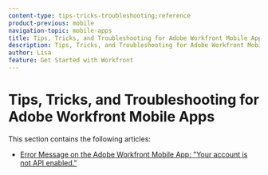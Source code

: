 ```yaml
---
content-type: tips-tricks-troubleshooting;reference
product-previous: mobile
navigation-topic: mobile-apps
title: Tips, Tricks, and Troubleshooting for Adobe Workfront Mobile Apps
description: Tips, Tricks, and Troubleshooting for Adobe Workfront Mobile Apps
author: Lisa
feature: Get Started with Workfront
---
```


# Tips, Tricks, and Troubleshooting for Adobe Workfront Mobile Apps

This section contains the following articles:

* [Error Message on the Adobe Workfront Mobile App: "Your account is not API enabled."](../../../workfront-basics/mobile-apps/tips-tricks-and-troubleshooting/error-message-on-mobile-app.md)


